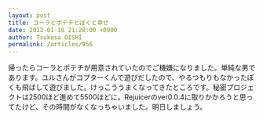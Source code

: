 ```yaml
---
layout: post
title: コーラとポテチとぼくと幸せ
date: 2012-01-16 21:28:00 +0900
author: Tsukasa OISHI
permalink: /articles/956
---
```


帰ったらコーラとポテチが用意されていたのでご機嫌になりました。単純な男であります。ユルさんがコプターくんで遊びだしたので、やるつもりもなかったぼくも飛ばして遊びました。けっこううまくなってきたところです。秘密プロジェクトは2500ほど進めて5500ほどに。Rejuicerのver0.0.4に取りかかろうと思ってたけど、その時間がなくなっちゃいました。明日しましょう。


